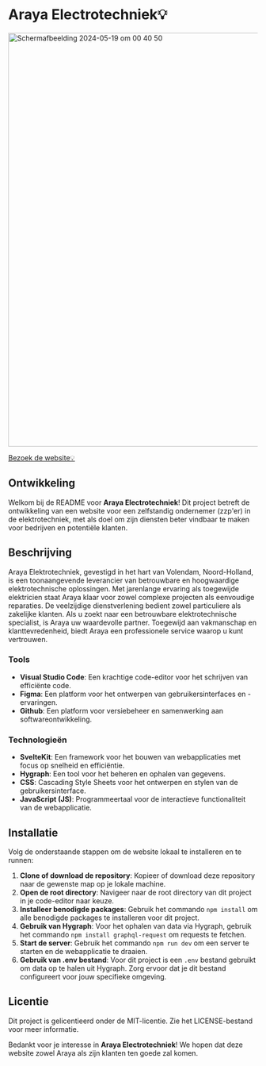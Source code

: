 # Araya Electrotechniek💡

<img width="834" alt="Schermafbeelding 2024-05-19 om 00 40 50" src="https://github.com/zenitba/Meesterproef/assets/112856019/18030bb4-489d-42b4-b61d-282b2d3c589a">

[Bezoek de website💡]()

## Ontwikkeling
Welkom bij de README voor **Araya Electrotechniek**! Dit project betreft de ontwikkeling van een website voor een zelfstandig ondernemer (zzp'er) in de elektrotechniek, met als doel om zijn diensten beter vindbaar te maken voor bedrijven en potentiële klanten.

## Beschrijving
Araya Elektrotechniek, gevestigd in het hart van Volendam, Noord-Holland, is een toonaangevende leverancier van betrouwbare en hoogwaardige elektrotechnische oplossingen. Met jarenlange ervaring als toegewijde elektricien staat Araya klaar voor zowel complexe projecten als eenvoudige reparaties. De veelzijdige dienstverlening bedient zowel particuliere als zakelijke klanten. Als u zoekt naar een betrouwbare elektrotechnische specialist, is Araya uw waardevolle partner. Toegewijd aan vakmanschap en klanttevredenheid, biedt Araya een professionele service waarop u kunt vertrouwen.

### Tools
- **Visual Studio Code**: Een krachtige code-editor voor het schrijven van efficiënte code.
- **Figma**: Een platform voor het ontwerpen van gebruikersinterfaces en -ervaringen.
- **Github**: Een platform voor versiebeheer en samenwerking aan softwareontwikkeling.

### Technologieën
- **SvelteKit**: Een framework voor het bouwen van webapplicaties met focus op snelheid en efficiëntie.
- **Hygraph**: Een tool voor het beheren en ophalen van gegevens.
- **CSS**: Cascading Style Sheets voor het ontwerpen en stylen van de gebruikersinterface.
- **JavaScript (JS)**: Programmeertaal voor de interactieve functionaliteit van de webapplicatie.

## Installatie
Volg de onderstaande stappen om de website lokaal te installeren en te runnen:

1. **Clone of download de repository**: Kopieer of download deze repository naar de gewenste map op je lokale machine.
2. **Open de root directory**: Navigeer naar de root directory van dit project in je code-editor naar keuze.
3. **Installeer benodigde packages**: Gebruik het commando `npm install` om alle benodigde packages te installeren voor dit project.
4. **Gebruik van Hygraph**: Voor het ophalen van data via Hygraph, gebruik het commando `npm install graphql-request` om requests te fetchen.
5. **Start de server**: Gebruik het commando `npm run dev` om een server te starten en de webapplicatie te draaien.
6. **Gebruik van .env bestand**: Voor dit project is een `.env` bestand gebruikt om data op te halen uit Hygraph. Zorg ervoor dat je dit bestand configureert voor jouw specifieke omgeving.

## Licentie
Dit project is gelicentieerd onder de MIT-licentie. Zie het LICENSE-bestand voor meer informatie.

Bedankt voor je interesse in **Araya Electrotechniek**! We hopen dat deze website zowel Araya als zijn klanten ten goede zal komen.

